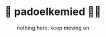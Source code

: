 <h1 align="center">
  🧩 padoelkemied 🤟🏽
</h1>
<p align="center">
  nothing here, keep moving on
</p>

